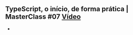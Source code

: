 ## TypeScript, o início, de forma prática | MasterClass #07 [Vídeo](https://www.youtube.com/watch?v=0mYq5LrQN1s)
- 